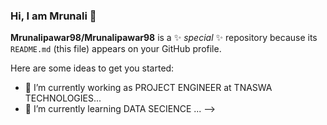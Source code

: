 ### Hi, I am Mrunali 👋


**Mrunalipawar98/Mrunalipawar98** is a ✨ _special_ ✨ repository because its `README.md` (this file) appears on your GitHub profile.

Here are some ideas to get you started:

- 🔭 I’m currently working as PROJECT ENGINEER at TNASWA TECHNOLOGIES...
- 🌱 I’m currently learning DATA SECIENCE ...
-->
